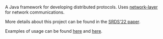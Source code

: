 A Java framework for developing distributed protocols. Uses [network-layer](https://github.com/pfouto/network-layer) for network communications.

More details about this project can be found in the [SRDS'22 paper](https://ieeexplore.ieee.org/abstract/document/9996836).

Examples of usage can be found [here](https://github.com/pedroAkos/EdgeOverlayNetworks) and [here](https://github.com/pfouto/chain).
